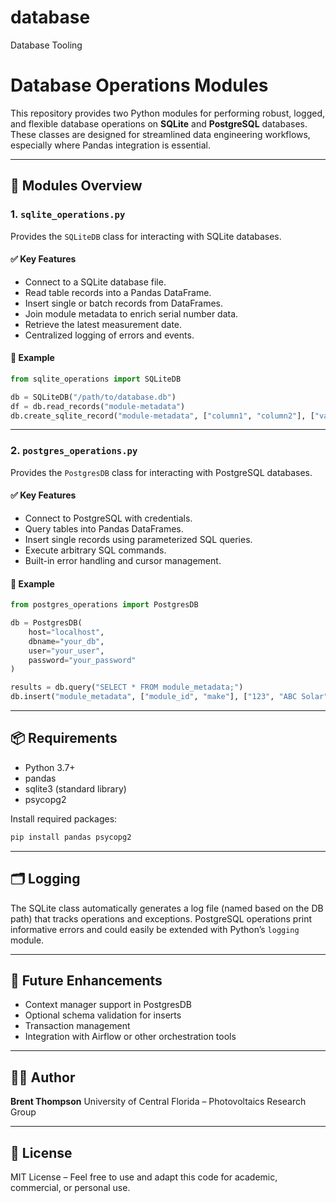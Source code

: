 # database
Database Tooling
# Database Operations Modules

This repository provides two Python modules for performing robust, logged, and flexible database operations on **SQLite** and **PostgreSQL** databases. These classes are designed for streamlined data engineering workflows, especially where Pandas integration is essential.

---

## 📁 Modules Overview

### 1. `sqlite_operations.py`

Provides the `SQLiteDB` class for interacting with SQLite databases.

#### ✅ Key Features

* Connect to a SQLite database file.
* Read table records into a Pandas DataFrame.
* Insert single or batch records from DataFrames.
* Join module metadata to enrich serial number data.
* Retrieve the latest measurement date.
* Centralized logging of errors and events.

#### 📌 Example

```python
from sqlite_operations import SQLiteDB

db = SQLiteDB("/path/to/database.db")
df = db.read_records("module-metadata")
db.create_sqlite_record("module-metadata", ["column1", "column2"], ["value1", "value2"])
```

---

### 2. `postgres_operations.py`

Provides the `PostgresDB` class for interacting with PostgreSQL databases.

#### ✅ Key Features

* Connect to PostgreSQL with credentials.
* Query tables into Pandas DataFrames.
* Insert single records using parameterized SQL queries.
* Execute arbitrary SQL commands.
* Built-in error handling and cursor management.

#### 📌 Example

```python
from postgres_operations import PostgresDB

db = PostgresDB(
    host="localhost",
    dbname="your_db",
    user="your_user",
    password="your_password"
)

results = db.query("SELECT * FROM module_metadata;")
db.insert("module_metadata", ["module_id", "make"], ["123", "ABC Solar"])
```

---

## 📦 Requirements

* Python 3.7+
* pandas
* sqlite3 (standard library)
* psycopg2

Install required packages:

```bash
pip install pandas psycopg2
```

---

## 🗂️ Logging

The SQLite class automatically generates a log file (named based on the DB path) that tracks operations and exceptions. PostgreSQL operations print informative errors and could easily be extended with Python’s `logging` module.

---

## 🚀 Future Enhancements

* Context manager support in PostgresDB
* Optional schema validation for inserts
* Transaction management
* Integration with Airflow or other orchestration tools

---

## 🧑‍💻 Author

**Brent Thompson**
University of Central Florida – Photovoltaics Research Group

---

## 📃 License

MIT License – Feel free to use and adapt this code for academic, commercial, or personal use.
